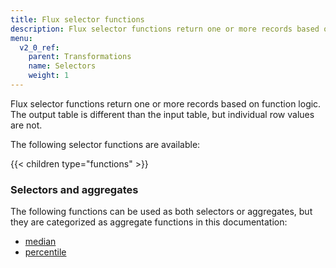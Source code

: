 ```yaml
---
title: Flux selector functions
description: Flux selector functions return one or more records based on function logic.
menu:
  v2_0_ref:
    parent: Transformations
    name: Selectors
    weight: 1
---
```


Flux selector functions return one or more records based on function logic.
The output table is different than the input table, but individual row values are not.

The following selector functions are available:

{{< children type="functions" >}}


### Selectors and aggregates
The following functions can be used as both selectors or aggregates, but they are
categorized as aggregate functions in this documentation:

- [median](/v2.0/reference/flux/functions/transformations/aggregates/median)
- [percentile](/v2.0/reference/flux/functions/transformations/aggregates/percentile)
